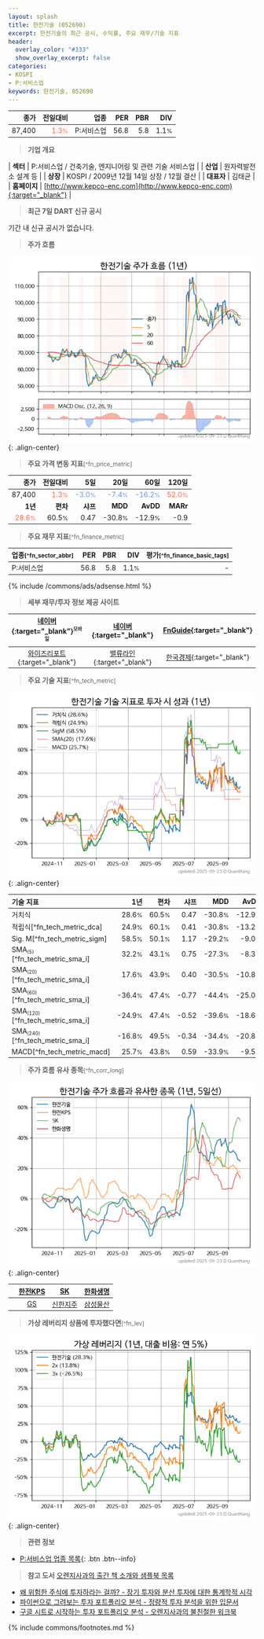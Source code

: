 ```yaml
---
layout: splash
title: 한전기술 (052690)
excerpt: 한전기술의 최근 공시, 수익률, 주요 재무/기술 지표
header:
  overlay_color: "#333"
  show_overlay_excerpt: false
categories:
- KOSPI
- P:서비스업
keywords: 한전기술, 052690
---
```


| **종가** | **전일대비** | **업종** | **PER** | **PBR** | **DIV** |
| -------: | -----------: | -------: | ------: | ------: | ------: |
| 87,400 | <span style="color: tomato">1.3<small>%</small></span> | P:서비스업 | 56.8 | 5.8 | 1.1<small>%</small> |

<!-- more -->


> **기업 개요**<a id="company"></a>

| <span style="white-space:nowrap;">**섹터**</span> | P:서비스업 / 건축기술, 엔지니어링 및 관련 기술 서비스업 |
| <span style="white-space:nowrap;">**산업**</span> | 원자력발전소 설계 등 |
| <span style="white-space:nowrap;">**상장**</span> | KOSPI / 2009년 12월 14일 상장 / 12월 결산 |
| <span style="white-space:nowrap;">**대표자**</span> | 김태균 |
| <span style="white-space:nowrap;">**홈페이지**</span> | [http://www.kepco-enc.com](http://www.kepco-enc.com){:target="_blank"} |


> **최근 7일 DART 신규 공시**<a id="dart"></a>

기간 내 신규 공시가 없습니다.


> **주가 흐름**<a id="price"></a>

![052690](/stock/images/052690.png){: .align-center}


> **주요 가격 변동 지표**<small>[^fn_price_metric]</small>

| **종가** | **전일대비** | **5일** | **20일** | **60일** | **120일** |
| -------: | -----------: | ------: | -------: | -------: | --------: |
| 87,400 | <span style="color: tomato">1.3<small>%</small></span> | <span style="color: cornflowerblue">-3.0<small>%</small></span> | <span style="color: cornflowerblue">-7.4<small>%</small></span> | <span style="color: cornflowerblue">-16.2<small>%</small></span> | <span style="color: tomato">52.0<small>%</small></span> |
| **1년** | **편차** | **샤프** | **MDD** | **AvDD** | **MARr** |
| <span style="color: tomato">28.6<small>%</small></span> | 60.5<small>%</small> | 0.47 | -30.8<small>%</small> | -12.9<small>%</small> | -0.9 |


> **주요 재무 지표**<small>[^fn_finance_metric]</small>

| **업종**<small>[^fn_sector_abbr]</small> | **PER** | **PBR** | **DIV** | **평가**<small>[^fn_finance_basic_tags]</small> |
| :--------------------------------------- | ------: | ------: | ------: | ----------------------------------------------: |
| P:서비스업 | 56.8 | 5.8 | 1.1<small>%</small> | - |



{% include /commons/ads/adsense.html %}

> **세부 재무/투자 정보 제공 사이트**

| [네이버](https://m.stock.naver.com/domestic/stock/052690/finance/summary){:target="_blank"}<sup><small>모바일</small></sup> | [네이버](https://finance.naver.com/item/coinfo.naver?code=052690){:target="_blank"} | [FnGuide](https://comp.fnguide.com/SVO2/ASP/SVD_Invest.asp?gicode=A052690&MenuYn=Y){:target="_blank"} |
| :---: | :---: | :---: |
| [와이즈리포트](https://comp.wisereport.co.kr/company/c1040001.aspx?cmp_cd=052690){:target="_blank"} | [밸류라인](https://www.valueline.co.kr/finance/summary/052690){:target="_blank"} | [한국경제](https://markets.hankyung.com/stock/052690/financial-summary){:target="_blank"} |


> **주요 기술 지표**<small>[^fn_tech_metric]</small>


![052690](/stock/images/052690_tech.png){: .align-center}

| **기술 지표** | **1년** | **편차** | **샤프** | **MDD** | **AvDD** |
| :------------ | ------: | -----------: | -------: | ------: | -------: |
| 거치식 | 28.6<small>%</small> | 60.5<small>%</small> | 0.47 | -30.8<small>%</small> | -12.9<small>%</small> |
| 적립식[^fn_tech_metric_dca] | 24.9<small>%</small> | 60.1<small>%</small> | 0.41 | -30.8<small>%</small> | -13.2<small>%</small> |
| Sig. M[^fn_tech_metric_sigm] | 58.5<small>%</small> | 50.1<small>%</small> | 1.17 | -29.2<small>%</small> | -9.0<small>%</small> |
| SMA<small><sub>(5)</sub></small>[^fn_tech_metric_sma_i] | 32.2<small>%</small> | 43.1<small>%</small> | 0.75 | -27.3<small>%</small> | -8.3<small>%</small> |
| SMA<small><sub>(20)</sub></small>[^fn_tech_metric_sma_i] | 17.6<small>%</small> | 43.9<small>%</small> | 0.40 | -30.5<small>%</small> | -10.8<small>%</small> |
| SMA<small><sub>(60)</sub></small>[^fn_tech_metric_sma_i] | -36.4<small>%</small> | 47.4<small>%</small> | -0.77 | -44.4<small>%</small> | -25.0<small>%</small> |
| SMA<small><sub>(120)</sub></small>[^fn_tech_metric_sma_i] | -24.9<small>%</small> | 47.4<small>%</small> | -0.52 | -39.6<small>%</small> | -18.6<small>%</small> |
| SMA<small><sub>(240)</sub></small>[^fn_tech_metric_sma_i] | -16.8<small>%</small> | 49.5<small>%</small> | -0.34 | -34.4<small>%</small> | -20.8<small>%</small> |
| MACD[^fn_tech_metric_macd] | 25.7<small>%</small> | 43.8<small>%</small> | 0.59 | -33.9<small>%</small> | -9.5<small>%</small> |


> **주가 흐름 유사 종목**<a id="corr"></a><small>[^fn_corr_long]</small>

![052690](/stock/images/052690_corr.png){: .align-center}

|       | [한전KPS](/051600/) | [SK](/034730/) | [한화생명](/088350/) |
| :---: | :------------------------------------: | :------------------------------------: | :------------------------------------: |
|       | [GS](/078930/) | [신한지주](/055550/) | [삼성물산](/028260/) |


> **가상 레버리지 상품에 투자했다면**<a id="2x"></a><small>[^fn_lev]</small>

![052690](/stock/images/052690_2x.png){: .align-center}


> **관련 정보**

- [P:서비스업 업종 목록](/stats/sector/kospi_업종_서비스업_종목/){: .btn .btn--info}

> **참고 도서** [오렌지사과의 출간 책 소개와 샘플북 목록](https://kongdori.tistory.com/691)

- [왜 위험한 주식에 투자하라는 걸까? - 장기 투자와 분산 투자에 대한 통계학적 시각](https://kongdori.tistory.com/421)
- [파이썬으로 그려보는 투자 포트폴리오 분석  - 정량적 투자 분석을 위한 입문서](https://kongdori.tistory.com/643)
- [구글 시트로 시작하는 투자 포트폴리오 분석 - 오렌지사과의 불친절한 워크북](https://kongdori.tistory.com/449)


{% include commons/footnotes.md %}